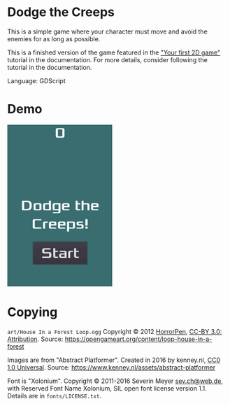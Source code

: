 # Dodge the Creeps

This is a simple game where your character must move and avoid the enemies for as long as possible.

This is a finished version of the game featured in the ["Your first 2D game"](https://docs.godotengine.org/en/latest/getting_started/first_2d_game/index.html) tutorial in the documentation. For more details, consider following the tutorial in the documentation.

Language: GDScript

# Demo

![Demo](./art/demo.gif)

# Copying

`art/House In a Forest Loop.ogg` Copyright © 2012 [HorrorPen](https://opengameart.org/users/horrorpen), [CC-BY 3.0: Attribution](http://creativecommons.org/licenses/by/3.0/). Source: https://opengameart.org/content/loop-house-in-a-forest

Images are from "Abstract Platformer". Created in 2016 by kenney.nl, [CC0 1.0 Universal](http://creativecommons.org/publicdomain/zero/1.0/). Source: https://www.kenney.nl/assets/abstract-platformer

Font is "Xolonium". Copyright © 2011-2016 Severin Meyer [sev.ch@web.de](mailto:sev.ch@web.de), with Reserved Font Name Xolonium, SIL open font license version 1.1. Details are in `fonts/LICENSE.txt`.
